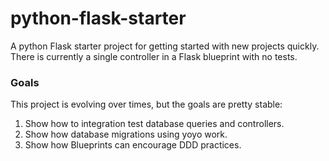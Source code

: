 # python-flask-starter

A python Flask starter project for getting started with new projects quickly. There is currently
a single controller in a Flask blueprint with no tests.

### Goals
This project is evolving over times, but the goals are pretty stable:

1. Show how to integration test database queries and controllers.
2. Show how database migrations using yoyo work.
3. Show how Blueprints can encourage DDD practices.
